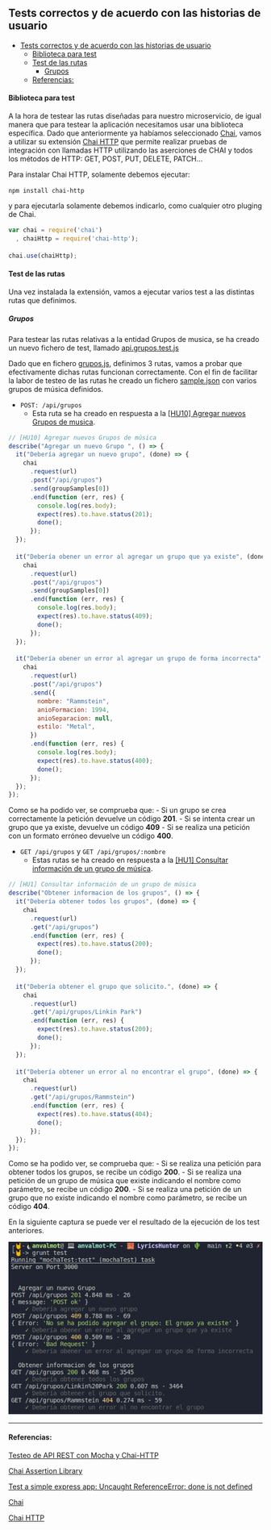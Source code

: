 ## Tests correctos y de acuerdo con las historias de usuario

<!-- ![](../Img/ "") -->
- [Tests correctos y de acuerdo con las historias de usuario](#tests-correctos-y-de-acuerdo-con-las-historias-de-usuario)
    - [Biblioteca para test](#biblioteca-para-test)
    - [Test de las rutas](#test-de-las-rutas)
      - [Grupos](#grupos)
    - [Referencias:](#referencias)

#### Biblioteca para test

A la hora de testear las rutas diseñadas para nuestro microservicio, de igual manera que para testear la aplicación necesitamos usar una biblioteca específica. Dado que anteriormente ya habíamos seleccionado [Chai](chaijs.com), vamos a utilizar su extensión  [Chai HTTP]() que permite realizar pruebas de integración con llamadas HTTP utilizando las aserciones de CHAI y todos los métodos de HTTP: GET, POST, PUT, DELETE, PATCH…

Para instalar Chai HTTP, solamente debemos ejecutar:

`npm install chai-http`

y para ejecutarla solamente debemos indicarlo, como cualquier otro pluging de Chai.

```javascript
var chai = require('chai')
  , chaiHttp = require('chai-http');

chai.use(chaiHttp);
```

#### Test de las rutas

Una vez instalada la extensión, vamos a ejecutar varios test a las distintas rutas que definimos.

##### Grupos

Para testear las rutas relativas a la entidad Grupos de musica, se ha creado un nuevo fichero de test, llamado [api.grupos.test.js](../../test/api.grupos.test.js)

Dado que en fichero [grupos.js](../../src/routes/grupos.js), definimos 3 rutas, vamos a probar que efectivamente dichas rutas funcionan correctamente. Con el fin de facilitar la labor de testeo de las rutas he creado un fichero [sample.json](../../test/sample.json) con varios grupos de música definidos.

- `POST: /api/grupos` 
  - Esta ruta se ha creado en respuesta a la [[HU10] Agregar nuevos Grupos de musica](https://github.com/AngelValera/LyricsHunter/issues/66).

```javascript
// [HU10] Agregar nuevos Grupos de música 
describe("Agregar un nuevo Grupo ", () => {
  it("Debería agregar un nuevo grupo", (done) => {
    chai
      .request(url)
      .post("/api/grupos")
      .send(groupSamples[0])
      .end(function (err, res) {
        console.log(res.body);
        expect(res).to.have.status(201);
        done();
      });
  });

  it("Debería obener un error al agregar un grupo que ya existe", (done) => {
    chai
      .request(url)
      .post("/api/grupos")
      .send(groupSamples[0])
      .end(function (err, res) {
        console.log(res.body);
        expect(res).to.have.status(409);
        done();
      });
  });

  it("Debería obener un error al agregar un grupo de forma incorrecta", (done) => {
    chai
      .request(url)
      .post("/api/grupos")
      .send({
        nombre: "Rammstein",
        anioFormacion: 1994,
        anioSeparacion: null,
        estilo: "Metal",
      })
      .end(function (err, res) {
        console.log(res.body);
        expect(res).to.have.status(400);
        done();
      });
  });
});
```
Como se ha podido ver, se comprueba que:
    - Si un grupo se crea correctamente la petición devuelve un código **201**.
    - Si se intenta crear un grupo que ya existe, devuelve un código **409**
    - Si se realiza una petición con un formato erróneo devuelve un código **400**.


- `GET /api/grupos` y `GET /api/grupos/:nombre`
  - Estas rutas se ha creado en respuesta a la [[HU1] Consultar información de un grupo de música](https://github.com/AngelValera/LyricsHunter/issues/12).

```javascript
// [HU1] Consultar información de un grupo de música
describe("Obtener informacion de los grupos", () => {  
  it("Debería obtener todos los grupos", (done) => {
    chai
      .request(url)
      .get("/api/grupos")
      .end(function (err, res) {
        expect(res).to.have.status(200);
        done();
      });
  });

  it("Debería obtener el grupo que solicito.", (done) => {
    chai
      .request(url)
      .get("/api/grupos/Linkin Park")
      .end(function (err, res) {
        expect(res).to.have.status(200);
        done();
      });
  });

  it("Debería obtener un error al no encontrar el grupo", (done) => {
    chai
      .request(url)
      .get("/api/grupos/Rammstein")
      .end(function (err, res) {
        expect(res).to.have.status(404);
        done();
      });
  });
});
```
Como se ha podido ver, se comprueba que:
    - Si se realiza una petición para obtener todos los grupos, se recibe un código **200**.
    - Si se realiza una petición de un grupo de música que existe indicando el nombre como parámetro, se recibe un código **200**.
    - Si se realiza una petición de un grupo que no existe indicando el nombre como parámetro, se recibe un código **404**.

En la siguiente captura se puede ver el resultado de la ejecución de los test anteriores.

![Ejecución de los test](../Img/Img_TestApi/1.png "Ejecución de los test")

---
#### Referencias:

[Testeo de API REST con Mocha y Chai-HTTP](https://www.paradigmadigital.com/dev/testeo-api-rest-mocha-chai-http/)

[Chai Assertion Library](https://www.chaijs.com/)

[Test a simple express app: Uncaught ReferenceError: done is not defined](https://stackoverflow.com/questions/55930430/test-a-simple-express-app-uncaught-referenceerror-done-is-not-defined)

[Chai](chaijs.com)

[Chai HTTP](https://www.chaijs.com/plugins/chai-http/)

[]()

[]()